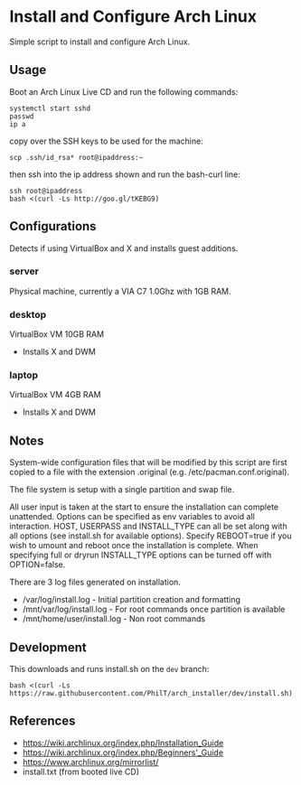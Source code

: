 # Install and Configure Arch Linux

Simple script to install and configure Arch Linux.


## Usage

Boot an Arch Linux Live CD and run the following commands:

    systemctl start sshd
    passwd
    ip a

copy over the SSH keys to be used for the machine:

    scp .ssh/id_rsa* root@ipaddress:~

then ssh into the ip address shown and run the bash-curl line:

    ssh root@ipaddress
    bash <(curl -Ls http://goo.gl/tKEBG9)



## Configurations


Detects if using VirtualBox and X and installs guest additions.

### server

Physical machine, currently a VIA C7 1.0Ghz with 1GB RAM.


### desktop

VirtualBox VM 10GB RAM

* Installs X and DWM

### laptop

VirtualBox VM 4GB RAM

* Installs X and DWM


## Notes

System-wide configuration files that will be modified by this script are first copied to a file with the extension .original (e.g. /etc/pacman.conf.original).

The file system is setup with a single partition and swap file.

All user input is taken at the start to ensure the installation can complete unattended. Options can be specified as env variables to avoid all interaction. HOST, USERPASS and INSTALL_TYPE can all be set along with all options (see install.sh for available options). Specify REBOOT=true if you wish to umount and reboot once the installation is complete. When specifying full or dryrun INSTALL_TYPE options can be turned off with OPTION=false.

There are 3 log files generated on installation.

* /var/log/install.log - Initial partition creation and formatting
* /mnt/var/log/install.log - For root commands once partition is available
* /mnt/home/user/install.log - Non root commands


## Development

This downloads and runs install.sh on the `dev` branch:

    bash <(curl -Ls https://raw.githubusercontent.com/PhilT/arch_installer/dev/install.sh)



## References

* https://wiki.archlinux.org/index.php/Installation_Guide
* https://wiki.archlinux.org/index.php/Beginners'_Guide
* https://www.archlinux.org/mirrorlist/
* install.txt (from booted live CD)
